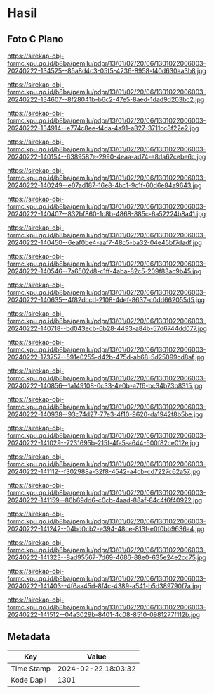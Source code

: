 # Hasil

## Foto C Plano

https://sirekap-obj-formc.kpu.go.id/b8ba/pemilu/pdpr/13/01/02/20/06/1301022006003-20240222-134525--85a8d4c3-05f5-4236-8958-f40d630aa3b8.jpg

https://sirekap-obj-formc.kpu.go.id/b8ba/pemilu/pdpr/13/01/02/20/06/1301022006003-20240222-134607--8f28041b-b6c2-47e5-8aed-1dad9d203bc2.jpg

https://sirekap-obj-formc.kpu.go.id/b8ba/pemilu/pdpr/13/01/02/20/06/1301022006003-20240222-134914--e774c8ee-f4da-4a91-a827-3711cc8f22e2.jpg

https://sirekap-obj-formc.kpu.go.id/b8ba/pemilu/pdpr/13/01/02/20/06/1301022006003-20240222-140154--6389587e-2990-4eaa-ad74-e8da62cebe6c.jpg

https://sirekap-obj-formc.kpu.go.id/b8ba/pemilu/pdpr/13/01/02/20/06/1301022006003-20240222-140249--e07ad187-16e8-4bc1-9c1f-60d6e84a9643.jpg

https://sirekap-obj-formc.kpu.go.id/b8ba/pemilu/pdpr/13/01/02/20/06/1301022006003-20240222-140407--832bf860-1c8b-4868-885c-6a52224b8a41.jpg

https://sirekap-obj-formc.kpu.go.id/b8ba/pemilu/pdpr/13/01/02/20/06/1301022006003-20240222-140450--6eaf0be4-aaf7-48c5-ba32-04e45bf7dadf.jpg

https://sirekap-obj-formc.kpu.go.id/b8ba/pemilu/pdpr/13/01/02/20/06/1301022006003-20240222-140546--7a6502d8-c1ff-4aba-82c5-209f83ac9b45.jpg

https://sirekap-obj-formc.kpu.go.id/b8ba/pemilu/pdpr/13/01/02/20/06/1301022006003-20240222-140635--4f82dccd-2108-4def-8637-c0dd662055d5.jpg

https://sirekap-obj-formc.kpu.go.id/b8ba/pemilu/pdpr/13/01/02/20/06/1301022006003-20240222-140718--bd043ecb-6b28-4493-a84b-57d6744dd077.jpg

https://sirekap-obj-formc.kpu.go.id/b8ba/pemilu/pdpr/13/01/02/20/06/1301022006003-20240222-173757--591e0255-d42b-475d-ab68-5d25099cd8af.jpg

https://sirekap-obj-formc.kpu.go.id/b8ba/pemilu/pdpr/13/01/02/20/06/1301022006003-20240222-140856--1a149108-0c33-4e0b-a7f6-bc34b73b8315.jpg

https://sirekap-obj-formc.kpu.go.id/b8ba/pemilu/pdpr/13/01/02/20/06/1301022006003-20240222-140938--93c74d27-77e3-4f10-9620-da1942f8b5be.jpg

https://sirekap-obj-formc.kpu.go.id/b8ba/pemilu/pdpr/13/01/02/20/06/1301022006003-20240222-141029--7231695b-215f-4fa5-a644-500f82ce012e.jpg

https://sirekap-obj-formc.kpu.go.id/b8ba/pemilu/pdpr/13/01/02/20/06/1301022006003-20240222-141112--f302988a-32f8-4542-a4cb-cd7227c62a57.jpg

https://sirekap-obj-formc.kpu.go.id/b8ba/pemilu/pdpr/13/01/02/20/06/1301022006003-20240222-141159--86b69dd6-c0cb-4aad-88af-84c4f6f40922.jpg

https://sirekap-obj-formc.kpu.go.id/b8ba/pemilu/pdpr/13/01/02/20/06/1301022006003-20240222-141242--04bd0cb2-e394-48ce-813f-e0f0bb9636a4.jpg

https://sirekap-obj-formc.kpu.go.id/b8ba/pemilu/pdpr/13/01/02/20/06/1301022006003-20240222-141323--8ad95567-7d69-4686-88e0-635e24e2cc75.jpg

https://sirekap-obj-formc.kpu.go.id/b8ba/pemilu/pdpr/13/01/02/20/06/1301022006003-20240222-141403--4f6aa45d-8f4c-4389-a541-b5d389790f7a.jpg

https://sirekap-obj-formc.kpu.go.id/b8ba/pemilu/pdpr/13/01/02/20/06/1301022006003-20240222-141512--04a3029b-8401-4c08-8510-0981277f112b.jpg


## Metadata

| Key        | Value               |
| ---------- | ------------------- |
| Time Stamp | 2024-02-22 18:03:32 |
| Kode Dapil | 1301                |



